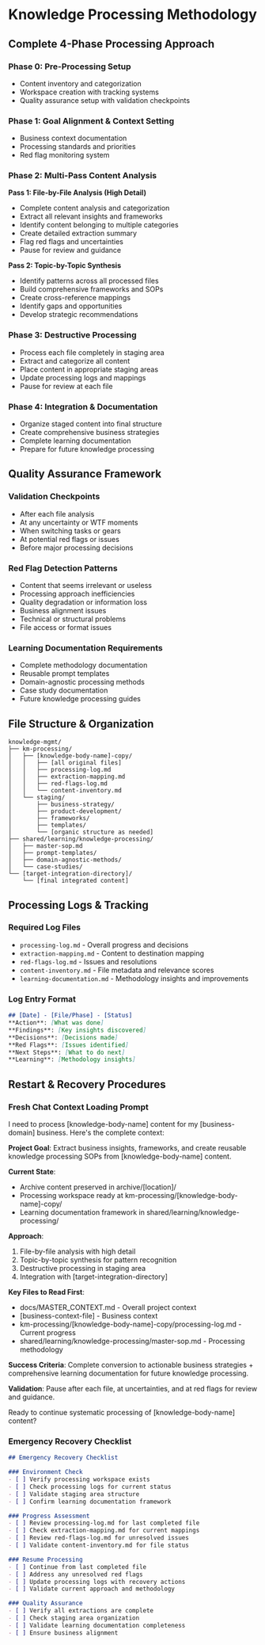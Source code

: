 # Knowledge Processing Methodology

## Complete 4-Phase Processing Approach

### Phase 0: Pre-Processing Setup
- Content inventory and categorization
- Workspace creation with tracking systems
- Quality assurance setup with validation checkpoints

### Phase 1: Goal Alignment & Context Setting
- Business context documentation
- Processing standards and priorities
- Red flag monitoring system

### Phase 2: Multi-Pass Content Analysis
**Pass 1: File-by-File Analysis (High Detail)**
- Complete content analysis and categorization
- Extract all relevant insights and frameworks
- Identify content belonging to multiple categories
- Create detailed extraction summary
- Flag red flags and uncertainties
- Pause for review and guidance

**Pass 2: Topic-by-Topic Synthesis**
- Identify patterns across all processed files
- Build comprehensive frameworks and SOPs
- Create cross-reference mappings
- Identify gaps and opportunities
- Develop strategic recommendations

### Phase 3: Destructive Processing
- Process each file completely in staging area
- Extract and categorize all content
- Place content in appropriate staging areas
- Update processing logs and mappings
- Pause for review at each file

### Phase 4: Integration & Documentation
- Organize staged content into final structure
- Create comprehensive business strategies
- Complete learning documentation
- Prepare for future knowledge processing

## Quality Assurance Framework

### Validation Checkpoints
- After each file analysis
- At any uncertainty or WTF moments
- When switching tasks or gears
- At potential red flags or issues
- Before major processing decisions

### Red Flag Detection Patterns
- Content that seems irrelevant or useless
- Processing approach inefficiencies
- Quality degradation or information loss
- Business alignment issues
- Technical or structural problems
- File access or format issues

### Learning Documentation Requirements
- Complete methodology documentation
- Reusable prompt templates
- Domain-agnostic processing methods
- Case study documentation
- Future knowledge processing guides

## File Structure & Organization

```
knowledge-mgmt/
├── km-processing/
│   ├── [knowledge-body-name]-copy/
│   │   ├── [all original files]
│   │   ├── processing-log.md
│   │   ├── extraction-mapping.md
│   │   ├── red-flags-log.md
│   │   └── content-inventory.md
│   └── staging/
│       ├── business-strategy/
│       ├── product-development/
│       ├── frameworks/
│       ├── templates/
│       └── [organic structure as needed]
├── shared/learning/knowledge-processing/
│   ├── master-sop.md
│   ├── prompt-templates/
│   ├── domain-agnostic-methods/
│   └── case-studies/
└── [target-integration-directory]/
    └── [final integrated content]
```

## Processing Logs & Tracking

### Required Log Files
- `processing-log.md` - Overall progress and decisions
- `extraction-mapping.md` - Content to destination mapping
- `red-flags-log.md` - Issues and resolutions
- `content-inventory.md` - File metadata and relevance scores
- `learning-documentation.md` - Methodology insights and improvements

### Log Entry Format
```markdown
## [Date] - [File/Phase] - [Status]
**Action**: [What was done]
**Findings**: [Key insights discovered]
**Decisions**: [Decisions made]
**Red Flags**: [Issues identified]
**Next Steps**: [What to do next]
**Learning**: [Methodology insights]
```

## Restart & Recovery Procedures

### Fresh Chat Context Loading Prompt
I need to process [knowledge-body-name] content for my [business-domain] business. Here's the complete context:

**Project Goal**: Extract business insights, frameworks, and create reusable knowledge processing SOPs from [knowledge-body-name] content.

**Current State**:
- Archive content preserved in archive/[location]/
- Processing workspace ready at km-processing/[knowledge-body-name]-copy/
- Learning documentation framework in shared/learning/knowledge-processing/

**Approach**:
1. File-by-file analysis with high detail
2. Topic-by-topic synthesis for pattern recognition
3. Destructive processing in staging area
4. Integration with [target-integration-directory]

**Key Files to Read First**:
- docs/MASTER_CONTEXT.md - Overall project context
- [business-context-file] - Business context
- km-processing/[knowledge-body-name]-copy/processing-log.md - Current progress
- shared/learning/knowledge-processing/master-sop.md - Processing methodology

**Success Criteria**: Complete conversion to actionable business strategies + comprehensive learning documentation for future knowledge processing.

**Validation**: Pause after each file, at uncertainties, and at red flags for review and guidance.

Ready to continue systematic processing of [knowledge-body-name] content?

### Emergency Recovery Checklist
```markdown
## Emergency Recovery Checklist

### Environment Check
- [ ] Verify processing workspace exists
- [ ] Check processing logs for current status
- [ ] Validate staging area structure
- [ ] Confirm learning documentation framework

### Progress Assessment
- [ ] Review processing-log.md for last completed file
- [ ] Check extraction-mapping.md for current mappings
- [ ] Review red-flags-log.md for unresolved issues
- [ ] Validate content-inventory.md for file status

### Resume Processing
- [ ] Continue from last completed file
- [ ] Address any unresolved red flags
- [ ] Update processing logs with recovery actions
- [ ] Validate current approach and methodology

### Quality Assurance
- [ ] Verify all extractions are complete
- [ ] Check staging area organization
- [ ] Validate learning documentation completeness
- [ ] Ensure business alignment
```
